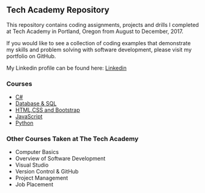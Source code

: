 ## Tech Academy Repository

This repository contains coding assignments, projects and drills I completed at Tech Academy in Portland, Oregon from August to December, 2017.

If you would like to see a collection of coding examples that demonstrate my skills and problem solving with software development, please visit my portfolio on GitHub.

My Linkedin profile can be found here: [Linkedin](www.linkedin.com/in/stevenleskin)

### Courses
* [C#](./Projects/C_Sharp)
* [Database & SQL](./Projects/SQL)
* [HTML,CSS and Bootstrap](./Projects/HTML)
* [JavaScript](./Projects/HTML)
* [Python](./Projects/)

### Other Courses Taken at The Tech Academy

* Computer Basics
* Overview of Software Development
* Visual Studio
* Version Control & GitHub
* Project Management
* Job Placement
